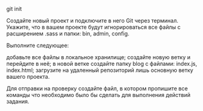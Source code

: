 git init

Создайте новый проект и подключите в него Git через терминал. Укажите, что в вашем проекте будут игнорироваться все файлы с расширением .sass и папки: bin, admin, config.

Выполните следующее:

добавьте все файлы в локальное хранилище;
создайте новую ветку и перейдите в неё;
в новой ветке создайте папку blog с файлами: index.js, index.html;
загрузите на удаленный репозиторий лишь основную ветку вашего проекта.

Для отправки на проверку создайте файл, в котором пропишите все команды что необходимо было бы сделать для выполнения действий задания.
